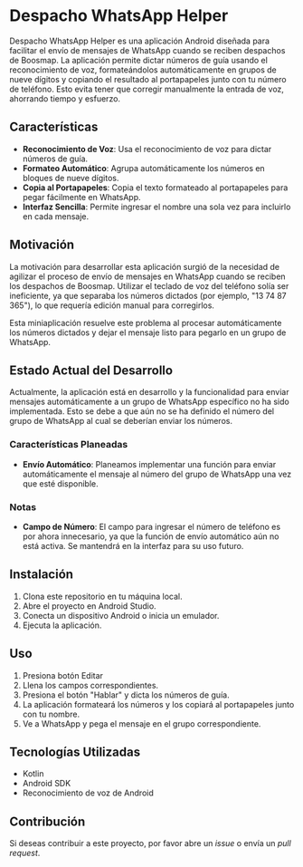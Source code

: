 # Despacho WhatsApp Helper

Despacho WhatsApp Helper es una aplicación Android diseñada para facilitar el envío de mensajes de WhatsApp cuando se reciben despachos de Boosmap. La aplicación permite dictar números de guía usando el reconocimiento de voz, formateándolos automáticamente en grupos de nueve dígitos y copiando el resultado al portapapeles junto con tu número de teléfono. Esto evita tener que corregir manualmente la entrada de voz, ahorrando tiempo y esfuerzo.

## Características

- **Reconocimiento de Voz**: Usa el reconocimiento de voz para dictar números de guía.
- **Formateo Automático**: Agrupa automáticamente los números en bloques de nueve dígitos.
- **Copia al Portapapeles**: Copia el texto formateado al portapapeles para pegar fácilmente en WhatsApp.
- **Interfaz Sencilla**: Permite ingresar el nombre una sola vez para incluirlo en cada mensaje.

## Motivación

La motivación para desarrollar esta aplicación surgió de la necesidad de agilizar el proceso de envío de mensajes en WhatsApp cuando se reciben los despachos de Boosmap. Utilizar el teclado de voz del teléfono solía ser ineficiente, ya que separaba los números dictados (por ejemplo, "13 74 87 365"), lo que requería edición manual para corregirlos.

Esta miniaplicación resuelve este problema al procesar automáticamente los números dictados y dejar el mensaje listo para pegarlo en un grupo de WhatsApp.

## Estado Actual del Desarrollo

Actualmente, la aplicación está en desarrollo y la funcionalidad para enviar mensajes automáticamente a un grupo de WhatsApp específico no ha sido implementada. Esto se debe a que aún no se ha definido el número del grupo de WhatsApp al cual se deberían enviar los números.

### Características Planeadas

- **Envío Automático**: Planeamos implementar una función para enviar automáticamente el mensaje al número del grupo de WhatsApp una vez que esté disponible.

### Notas

- **Campo de Número**: El campo para ingresar el número de teléfono es por ahora innecesario, ya que la función de envío automático aún no está activa. Se mantendrá en la interfaz para su uso futuro.

## Instalación

1. Clona este repositorio en tu máquina local.
2. Abre el proyecto en Android Studio.
3. Conecta un dispositivo Android o inicia un emulador.
4. Ejecuta la aplicación.

## Uso

1. Presiona botón Editar
1. Llena los campos correspondientes.
2. Presiona el botón "Hablar" y dicta los números de guía.
3. La aplicación formateará los números y los copiará al portapapeles junto con tu nombre.
4. Ve a WhatsApp y pega el mensaje en el grupo correspondiente.

## Tecnologías Utilizadas

- Kotlin
- Android SDK
- Reconocimiento de voz de Android

## Contribución

Si deseas contribuir a este proyecto, por favor abre un *issue* o envía un *pull request*.


